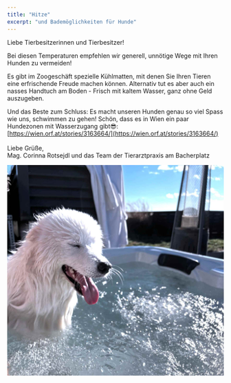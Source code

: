 ```yaml
---
title: "Hitze"
excerpt: "und Bademöglichkeiten für Hunde"
---
```

Liebe Tierbesitzerinnen und Tierbesitzer!<br />

Bei diesen Temperaturen empfehlen wir generell, unnötige Wege mit Ihren Hunden zu vermeiden!<br />

Es gibt im Zoogeschäft spezielle Kühlmatten, mit denen Sie Ihren Tieren eine erfrischende Freude machen können. Alternativ tut es aber auch ein nasses Handtuch am Boden - Frisch mit kaltem Wasser, ganz ohne Geld auszugeben. <br />

Und das Beste zum Schluss: Es macht unseren Hunden genau so viel Spass wie uns, schwimmen zu gehen! Schön, dass es in Wien ein paar Hundezonen mit Wasserzugang gibt😎: [https://wien.orf.at/stories/3163664/](https://wien.orf.at/stories/3163664/)<br />
<br />
Liebe Grüße, <br />
Mag. Corinna Rotsejdl und das Team der Tierarztpraxis am Bacherplatz

![Hund im Pool](/assets/images/oskar_wasser.jpeg)


